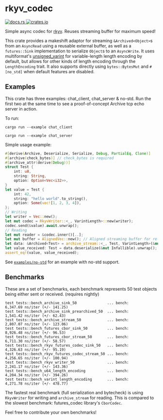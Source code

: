 # rkyv_codec
<p>
    <a href="https://docs.rs/rkyv_codec">
        <img src="https://img.shields.io/docsrs/rkyv_codec.svg" alt="docs.rs">
    </a>
    <a href="https://crates.io/crates/rkyv_codec">
        <img src="https://img.shields.io/crates/v/rkyv_codec.svg" alt="crates.io">
    </a>
</p>

Simple async codec for [rkyv](https://github.com/rkyv/rkyv). Reuses streaming buffer for maximum speed!

This crate provides a makeshift adaptor for streaming `&Archived<Object>`s from an `AsyncRead` using a reusable external buffer, as well as a `futures::Sink` implementation to serialize `Object`s to an `AsyncWrite`.
It uses multiformat's [unsigned_varint](https://docs.rs/unsigned-varint/latest/unsigned_varint/) for variable-length length encoding by default, but allows for other kinds of length encoding through the `LengthEncoding` trait.
It also supports directly using `bytes::BytesMut` and `#[no_std]` when default features are disabled.

## Examples
This crate has three examples: chat_client, chat_server & no-std. Run the first two at the same time to see a proof-of-concept Archive tcp echo server in action.

To run:

`cargo run --example chat_client`

`cargo run --example chat_server`

Simple usage example:
```rust
#[derive(Archive, Deserialize, Serialize, Debug, PartialEq, Clone)]
#[archive(check_bytes)] // check_bytes is required
#[archive_attr(derive(Debug))]
struct Test {
    int: u8,
    string: String,
    option: Option<Vec<i32>>,
}
let value = Test {
    int: 42,
    string: "hello world".to_string(),
    option: Some(vec![1, 2, 3, 4]),
};
// Writing
let writer = Vec::new();
let mut codec = RkyvWriter::<_, VarintLength>::new(writer);
codec.send(&value).await.unwrap();
// Reading
let mut reader = &codec.inner()[..];
let mut buffer = AlignedVec::new(); // Aligned streaming buffer for re-use
let data: &Archived<Test> = archive_stream::<_, Test, VarintLength>(&mut reader, &mut buffer).await.unwrap(); // This returns a reference into the passed buffer
let value_received: Test = data.deserialize(&mut Infallible).unwrap();
assert_eq!(value, value_received);
```

See [`examples/no-std`](examples/no-std/src/main.rs) for an example with no-std support.

## Benchmarks

These are a set of benchmarks, each benchmark represents 50 test objects being either sent or received. (requires nightly)
```
test tests::bench_archive_sink_50              ... bench:       6,347.69 ns/iter (+/- 141.25)
test tests::bench_archive_sink_prearchived_50  ... bench:       1,541.42 ns/iter (+/- 62.43)
test tests::bench_archive_stream_50            ... bench:       2,807.07 ns/iter (+/- 123.06)
test tests::bench_futures_cbor_sink_50         ... bench:       8,926.48 ns/iter (+/- 96.53)
test tests::bench_futures_cbor_stream_50       ... bench:       6,711.30 ns/iter (+/- 58.57)
test tests::bench_rkyv_futures_codec_sink_50   ... bench:       4,326.63 ns/iter (+/- 95.19)
test tests::bench_rkyv_futures_codec_stream_50 ... bench:       4,256.65 ns/iter (+/- 100.94)
test tests::bench_rkyv_writer_50               ... bench:       2,241.17 ns/iter (+/- 143.36)
test tests::bench_u64_length_encoding          ... bench:       4,204.34 ns/iter (+/- 394.26)
test tests::bench_varint_length_encoding       ... bench:       4,271.78 ns/iter (+/- 478.77)
```
The fastest real benchmark (full serialization and bytecheck) is using `RkyvWriter` for writing and `archive_stream` for reading.
This is compared to the slowest benchmark: futures_codec library's `CborCodec`.

Feel free to contribute your own benchmarks!